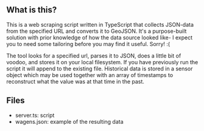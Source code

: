 ## What is this?
This is a web scraping script written in TypeScript that collects JSON-data from the specified URL and converts it to GeoJSON. 
It's a purpose-built solution with prior knowledge of how the data source looked like- I expect you to need some tailoring before you may find it useful. Sorry! :(

The tool looks for a specified url, parses it to JSON, does a little bit of voodoo, and stores it on your local filesystem. If you have previously run the script it will append to the existing file. Historical data is stored in a sensor object which may be used together with an array of timestamps to reconstruct what the value was at that time in the past.

## Files
- server.ts: script
- wagens.json: example of the resulting data

